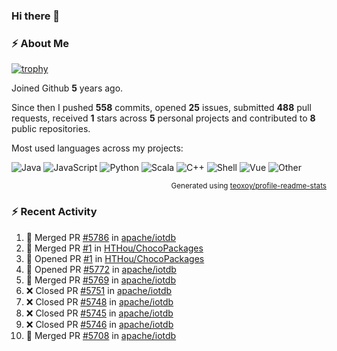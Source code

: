 ### Hi there 👋

### :zap: About Me

[![trophy](https://github-profile-trophy.vercel.app/?username=HTHou&theme=onedark)](https://github.com/ryo-ma/github-profile-trophy)
   
Joined Github **5** years ago.

Since then I pushed **558** commits, opened **25** issues, submitted **488** pull requests, received **1** stars across **5** personal projects and contributed to **8** public repositories.

Most used languages across my projects:

![Java](https://img.shields.io/static/v1?style=flat-square&label=%E2%A0%80&color=555&labelColor=%23b07219&message=Java%EF%B8%B194.4%25)
![JavaScript](https://img.shields.io/static/v1?style=flat-square&label=%E2%A0%80&color=555&labelColor=%23f1e05a&message=JavaScript%EF%B8%B11.4%25)
![Python](https://img.shields.io/static/v1?style=flat-square&label=%E2%A0%80&color=555&labelColor=%233572A5&message=Python%EF%B8%B10.7%25)
![Scala](https://img.shields.io/static/v1?style=flat-square&label=%E2%A0%80&color=555&labelColor=%23c22d40&message=Scala%EF%B8%B10.6%25)
![C++](https://img.shields.io/static/v1?style=flat-square&label=%E2%A0%80&color=555&labelColor=%23f34b7d&message=C%2B%2B%EF%B8%B10.6%25)
![Shell](https://img.shields.io/static/v1?style=flat-square&label=%E2%A0%80&color=555&labelColor=%2389e051&message=Shell%EF%B8%B10.4%25)
![Vue](https://img.shields.io/static/v1?style=flat-square&label=%E2%A0%80&color=555&labelColor=%2341b883&message=Vue%EF%B8%B10.3%25)
![Other](https://img.shields.io/static/v1?style=flat-square&label=%E2%A0%80&color=555&labelColor=%23ededed&message=Other%EF%B8%B11.2%25)

<p align="right"><sub>Generated using <a href="https://github.com/marketplace/actions/profile-readme-stats">teoxoy/profile-readme-stats</a></sub></p>


<!--![](https://github.com/HTHou/HTHou/blob/output/github-contribution-grid-snake.svg)-->

<!--![Haonan Hou's github stats](https://github-readme-stats.vercel.app/api?username=HTHou&count_private=true&show_icons=true&theme=onedark)-->

<!--![Haonan Hou's wakatime stats](https://github-readme-stats.vercel.app/api/wakatime?username=HTHou&layout=compact&theme=onedark)-->

<!--![Top Langs](https://github-readme-stats.vercel.app/api/top-langs/?username=HTHou&theme=onedark&layout=compact)-->

### :zap: Recent Activity
<!--START_SECTION:activity-->
1. 🎉 Merged PR [#5786](https://github.com/apache/iotdb/pull/5786) in [apache/iotdb](https://github.com/apache/iotdb)
2. 🎉 Merged PR [#1](https://github.com/HTHou/ChocoPackages/pull/1) in [HTHou/ChocoPackages](https://github.com/HTHou/ChocoPackages)
3. 💪 Opened PR [#1](https://github.com/HTHou/ChocoPackages/pull/1) in [HTHou/ChocoPackages](https://github.com/HTHou/ChocoPackages)
4. 💪 Opened PR [#5772](https://github.com/apache/iotdb/pull/5772) in [apache/iotdb](https://github.com/apache/iotdb)
5. 🎉 Merged PR [#5769](https://github.com/apache/iotdb/pull/5769) in [apache/iotdb](https://github.com/apache/iotdb)
6. ❌ Closed PR [#5751](https://github.com/apache/iotdb/pull/5751) in [apache/iotdb](https://github.com/apache/iotdb)
7. ❌ Closed PR [#5748](https://github.com/apache/iotdb/pull/5748) in [apache/iotdb](https://github.com/apache/iotdb)
8. ❌ Closed PR [#5745](https://github.com/apache/iotdb/pull/5745) in [apache/iotdb](https://github.com/apache/iotdb)
9. ❌ Closed PR [#5746](https://github.com/apache/iotdb/pull/5746) in [apache/iotdb](https://github.com/apache/iotdb)
10. 🎉 Merged PR [#5708](https://github.com/apache/iotdb/pull/5708) in [apache/iotdb](https://github.com/apache/iotdb)
<!--END_SECTION:activity-->

<!--
**HTHou/HTHou** is a ✨ _special_ ✨ repository because its `README.md` (this file) appears on your GitHub profile.

Here are some ideas to get you started:

- 🔭 I’m currently working on ...
- 🌱 I’m currently learning ...
- 👯 I’m looking to collaborate on ...
- 🤔 I’m looking for help with ...
- 💬 Ask me about ...
- 📫 How to reach me: ...
- 😄 Pronouns: ...
- ⚡ Fun fact: ...
-->
